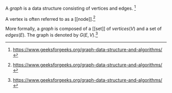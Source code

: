 A *graph* is a data structure consisting of vertices and edges. [^1]

A vertex is often referred to as a [[node]].[^1]

More formally, a *graph* is composed of a [[set]] of $vertices(V)$ and a set of $edges(E)$. The graph is denoted by $G(E, V)$.[^1]

[^1]: https://www.geeksforgeeks.org/graph-data-structure-and-algorithms/
